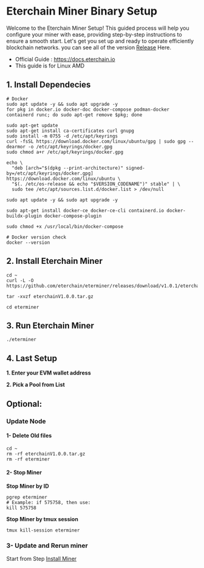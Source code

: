 # Eterchain Miner Binary Setup
Welcome to the Eterchain Miner Setup! This guided process will help you configure your miner with ease, providing step-by-step instructions to ensure a smooth start. Let's get you set up and ready to operate efficiently blockchain networks. you can see all of the version [Release](https://github.com/eterchain/eterminer/releases) Here.
* Official Guide : https://docs.eterchain.io
* This guide is for Linux AMD

## 1. Install Dependecies
```console
# Docker
sudo apt update -y && sudo apt upgrade -y
for pkg in docker.io docker-doc docker-compose podman-docker containerd runc; do sudo apt-get remove $pkg; done

sudo apt-get update
sudo apt-get install ca-certificates curl gnupg
sudo install -m 0755 -d /etc/apt/keyrings
curl -fsSL https://download.docker.com/linux/ubuntu/gpg | sudo gpg --dearmor -o /etc/apt/keyrings/docker.gpg
sudo chmod a+r /etc/apt/keyrings/docker.gpg

echo \
  "deb [arch="$(dpkg --print-architecture)" signed-by=/etc/apt/keyrings/docker.gpg] https://download.docker.com/linux/ubuntu \
  "$(. /etc/os-release && echo "$VERSION_CODENAME")" stable" | \
  sudo tee /etc/apt/sources.list.d/docker.list > /dev/null

sudo apt update -y && sudo apt upgrade -y

sudo apt-get install docker-ce docker-ce-cli containerd.io docker-buildx-plugin docker-compose-plugin

sudo chmod +x /usr/local/bin/docker-compose

# Docker version check
docker --version
```


## 2. Install Eterchain Miner
```console
cd ~
curl -L -O https://github.com/eterchain/eterminer/releases/download/v1.0.1/eterchainV1.0.0.tar.gz
```
```console
tar -xvzf eterchainV1.0.0.tar.gz
```
```console
cd eterminer
```

## 3. Run Eterchain Miner
```
./eterminer
```

## 4. Last Setup
**1. Enter your EVM wallet address**

**2. Pick a Pool from List**

## Optional: 
### Update Node
#### 1- Delete Old files
```
cd ~
rm -rf eterchainV1.0.0.tar.gz
rm -rf eterminer
```

#### 2- Stop Miner
**Stop Miner by ID**
```console
pgrep eterminer
# Example: if 575758, then use:
kill 575758
```

**Stop Miner by tmux session**
```console
tmux kill-session eterminer
```

### 3- Update and Rerun miner
Start from Step [Install Miner](https://github.com/eterchain/eterminer/edit/main/README.md#install-eterchain-miner)
